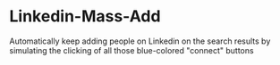 # Linkedin-Mass-Add
Automatically keep adding people on Linkedin on the search results by simulating the clicking of all those blue-colored "connect" buttons
